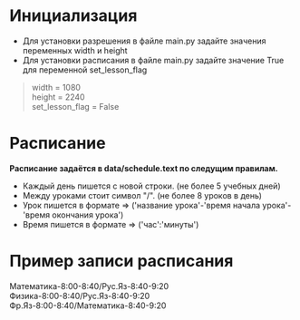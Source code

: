 # Инициализация
* Для установки разрешения в файле main.py задайте значения переменных width и height
* Для установки расписания в файле main.py задайте значение True для переменной  set_lesson_flag
>width = 1080  
height = 2240   
set_lesson_flag = False
# Расписание
**Расписание задаётся в data/schedule.text по следущим правилам.**
* Каждый день пишется с новой строки. (не более 5 учебных дней)
* Между уроками стоит символ "/". (не более 8 уроков в день)
* Урок пишется в формате => ('название урока'-'время начала урока'-'время окончания урока')
* Время пишется в формате => ('час':'минуты')
# Пример записи расписания
Математика-8:00-8:40/Рус.Яз-8:40-9:20   
Физика-8:00-8:40/Рус.Яз-8:40-9:20   
Фр.Яз-8:00-8:40/Математика-8:40-9:20
